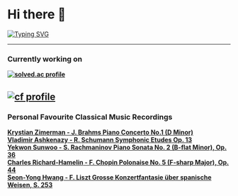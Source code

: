 # Hi there 👋
[![Typing SVG](https://readme-typing-svg.demolab.com?font=Fira+Code&pause=1000&width=435&lines=Study+for+exams;Procrastinate)](https://git.io/typing-svg)
<!-- --- -->
<!-- [![Top Langs](https://github-readme-stats.vercel.app/api/top-langs/?username=sonnyzxc&layout=compact)](https://github.com/anuraghazra/github-readme-stats) -->
---

### <b> Currently working on
[![solved.ac profile](http://mazassumnida.wtf/api/v2/generate_badge?boj=sonnyzxc)](https://solved.ac/sonnyzxc)

[![cf profile](https://cf.leed.at?id=sonnylmaooo)](https://codeforces.com/profile/sonnylmaooo)
---
### <b>Personal Favourite Classical Music Recordings</b>
<a href="https://youtu.be/arKoBwtmuX0"> **Krystian Zimerman** - J. Brahms Piano Concerto No.1 (D Minor)
<br>
<a href="https://youtu.be/N088Me5TpYo"> **Vladimir Ashkenazy** - R. Schumann Symphonic Etudes Op. 13
<br>
<a href="https://youtu.be/wuZmMggpVt0"> **Yekwon Sunwoo** - S. Rachmaninov Piano Sonata No. 2 (B-flat Minor), Op. 36
<br>
<a href="https://youtu.be/e7ElSHRfOYU"> **Charles Richard-Hamelin** - F. Chopin Polonaise No. 5 (F-sharp Major), Op. 44
<br>
<a href="https://youtu.be/0j9tHRDQNQI"> **Seon-Yong Hwang** - F. Liszt Grosse Konzertfantasie über spanische Weisen, S. 253
